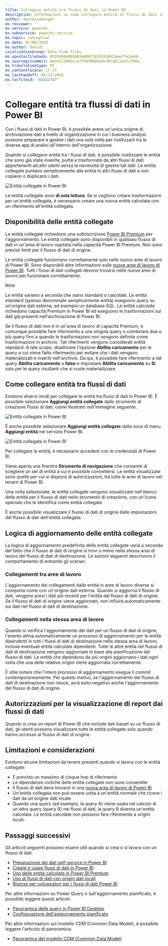 ```yaml
---
title: Collegare entità tra flussi di dati in Power BI
description: Informazioni su come collegare entità in flussi di dati in Power BI
author: davidiseminger
ms.reviewer: ''
ms.service: powerbi
ms.subservice: powerbi-service
ms.topic: conceptual
ms.date: 01/08/2020
ms.author: davidi
LocalizationGroup: Data from files
ms.openlocfilehash: 8326d68408b083a606730355538d2aae7fe2ad4c
ms.sourcegitcommit: 0e9e211082eca7fd939803e0cd9c6b114af2f90a
ms.translationtype: HT
ms.contentlocale: it-IT
ms.lasthandoff: 05/13/2020
ms.locfileid: "83322747"
---
```

# <a name="link-entities-between-dataflows-in-power-bi"></a>Collegare entità tra flussi di dati in Power BI

Con i flussi di dati in Power BI, è possibile avere un'unica origine di archiviazione dati a livello di organizzazione in cui i business analyst possono preparare e gestire i dati una sola volta per riutilizzarli tra le diverse app di analisi all'interno dell'organizzazione. 

Quando si collegano entità tra i flussi di dati, è possibile riutilizzare le entità che sono già state inserite, pulite e trasformate da altri flussi di dati appartenenti ad altri utenti senza la necessità di gestire tali dati. Le entità collegate puntano semplicemente alle entità in altri flussi di dati e *non* copiano o duplicano i dati.

![Entità collegate in Power BI](media/service-dataflows-linked-entities/linked-entities_00.png)

Le entità collegate sono **di sola lettura**. Se si vogliono creare trasformazioni per un'entità collegata, è necessario creare una nuova entità calcolata con un riferimento all'entità collegata.

## <a name="linked-entity-availability"></a>Disponibilità delle entità collegate

Le entità collegate richiedono una sottoscrizione [Power BI Premium](../admin/service-premium-what-is.md) per l'aggiornamento. Le entità collegate sono disponibili in qualsiasi flusso di dati in un'area di lavoro ospitata nella capacità Power BI Premium. Non sono previsti limiti per il flusso di dati di origine.

Le entità collegate funzionano correttamente solo nelle nuove aree di lavoro di Power BI. Sono disponibili altre informazioni sulle [nuove aree di lavoro di Power BI](../collaborate-share/service-create-the-new-workspaces.md). Tutti i flussi di dati collegati devono trovarsi nelle nuove aree di lavoro per funzionare correttamente.

> [!NOTE]
> Le entità variano a seconda che siano standard o calcolate. Le entità standard (spesso denominate semplicemente entità) eseguono query su un'origine dati esterna, ad esempio un database SQL. Le entità calcolate richiedono capacità Premium in Power BI ed eseguono le trasformazioni sui dati già presenti nell'archiviazione di Power BI. 
>
>Se il flusso di dati non è in un'area di lavoro di capacità Premium, è comunque possibile fare riferimento a una singola query o combinare due o più query fino a quando le trasformazioni non vengono definite come trasformazioni in archivio. Tali riferimenti vengono considerati entità standard. A tale scopo, disattivare l'opzione **Abilita caricamento** per le query a cui viene fatto riferimento per evitare che i dati vengano materializzati e inseriti nell'archivio. Da qui, è possibile fare riferimento a tali query **Abilita caricamento = false** e impostare **Abilita caricamento** su **Sì** solo per le query risultanti che si vuole materializzare.


## <a name="how-to-link-entities-between-dataflows"></a>Come collegare entità tra flussi di dati

Esistono diversi modi per collegare le entità tra flussi di dati in Power BI. È possibile selezionare **Aggiungi entità collegate** dallo strumento di creazione Flussi di dati, come illustrato nell'immagine seguente. 

![Entità collegate in Power BI](media/service-dataflows-linked-entities/linked-entities_00.png)

È anche possibile selezionare **Aggiungi entità collegate** dalla voce di menu **Aggiungi entità** nel servizio Power BI.

![Entità collegate in Power BI](media/service-dataflows-linked-entities/linked-entities_01.png)

Per collegare le entità, è necessario accedere con le credenziali di Power BI.

Viene aperta una finestra **Strumento di navigazione** che consente di scegliere un set di entità a cui è possibile connettersi. Le entità visualizzate sono quelle per cui si dispone di autorizzazioni, tra tutte le aree di lavoro nel tenant di Power BI. 

Una volta selezionate, le entità collegate vengono visualizzate nell'elenco delle entità per il flusso di dati nello strumento di creazione, con un'icona speciale che le identifica come entità collegate.

È anche possibile visualizzare il flusso di dati di origine dalle impostazioni del flusso di dati dell'entità collegata.

## <a name="refresh-logic-of-linked-entities"></a>Logica di aggiornamento delle entità collegate
La logica di aggiornamento predefinita delle entità collegate varia a seconda del fatto che il flusso di dati di origine si trovi o meno nella stessa area di lavoro del flusso di dati di destinazione. Le sezioni seguenti descrivono il comportamento di entrambi gli scenari.

### <a name="links-between-workspaces"></a>Collegamenti tra aree di lavoro

L'aggiornamento dei collegamenti dalle entità in aree di lavoro diverse si comporta come con un'origine dati esterna. Quando si aggiorna il flusso di dati, vengono presi i dati più recenti per l'entità dal flusso di dati di origine. Se il flusso di dati di origine viene aggiornato, non influirà automaticamente sui dati nel flusso di dati di destinazione.

### <a name="links-in-the-same-workspace"></a>Collegamenti nella stessa area di lavoro

Quando si verifica l'aggiornamento dei dati per un flusso di dati di origine, l'evento attiva automaticamente un processo di aggiornamento per le entità dipendenti in tutti i flussi di dati di destinazione nella stessa area di lavoro, incluse eventuali entità calcolate dipendenti. Tutte le altre entità nel flusso di dati di destinazione vengono aggiornate in base alla pianificazione del flusso di dati. Le entità che dipendono da più origini aggiornano i dati ogni volta che una delle relative origini viene aggiornata correttamente.

È utile notare che l'intero processo di aggiornamento esegue il commit contemporaneamente. Per questo motivo, se l'aggiornamento del flusso di dati di destinazione non riesce, avrà esito negativo anche l'aggiornamento del flusso di dati di origine.

## <a name="permissions-when-viewing-reports-from-dataflows"></a>Autorizzazioni per la visualizzazione di report dai flussi di dati

Quando si crea un report di Power BI che include dati basati su un flusso di dati, gli utenti possono visualizzare tutte le entità collegate solo quando hanno accesso al flusso di dati di origine.

## <a name="limitations-and-considerations"></a>Limitazioni e considerazioni

Esistono alcune limitazioni da tenere presenti quando si lavora con le entità collegate:

* È previsto un massimo di cinque hop di riferimento
* Le dipendenze cicliche delle entità collegate non sono consentite
* Il flusso di dati deve trovarsi in una [nuova area di lavoro di Power BI](../collaborate-share/service-create-the-new-workspaces.md)
* Un'entità collegata non può essere unita a un'entità normale che riceve i dati da un'origine dati locale
* Quando una query (ad esempio, la query A) viene usata nel calcolo di un'altra query (query B) nei flussi di dati, la query B diventa un'entità calcolata. Le entità calcolate non possono fare riferimento a origini locali.


## <a name="next-steps"></a>Passaggi successivi

Gli articoli seguenti possono essere utili quando si crea o si lavora con un flusso di dati. 

* [Preparazione dei dati self-service in Power BI](service-dataflows-overview.md)
* [Creare e usare flussi di dati in Power BI](service-dataflows-create-use.md)
* [Uso delle entità calcolate in Power BI Premium](service-dataflows-computed-entities-premium.md)
* [Uso di flussi di dati con origini dati locali](service-dataflows-on-premises-gateways.md)
* [Risorse per sviluppatori per i flussi di dati Power BI](service-dataflows-developer-resources.md)

Per altre informazioni su Power Query e sull'aggiornamento pianificato, è possibile leggere questi articoli:
* [Panoramica delle query in Power BI Desktop](desktop-query-overview.md)
* [Configurazione dell'aggiornamento pianificato](../connect-data/refresh-scheduled-refresh.md)

Per altre informazioni sul modello CDM (Common Data Model), è possibile leggere l'articolo di panoramica:
* [Panoramica del modello CDM (Common Data Model)](https://docs.microsoft.com/powerapps/common-data-model/overview)
